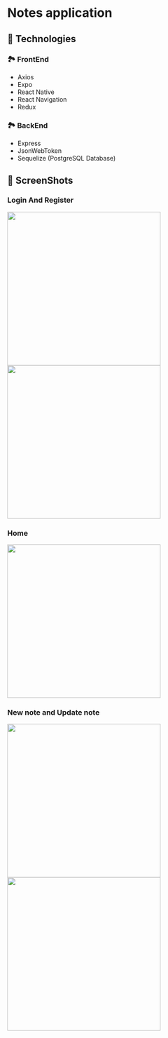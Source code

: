 # Notes application

## 🍮 Technologies

### 🏞 FrontEnd

-   Axios
-   Expo
-   React Native
-   React Navigation
-   Redux

### 🏞 BackEnd
- Express
- JsonWebToken
- Sequelize (PostgreSQL Database)


## 📱 ScreenShots

### Login And Register

<img src="../assets/login.png?raw=true" width="350">
<img src="../assets/register.png?raw=true" width="350">

### Home

<img src="../assets/home.png?raw=true" width="350">

### New note and Update note

<img src="../assets/new-note.png?raw=true" width="350">
<img src="../assets/update-note.png?raw=true" width="350">

